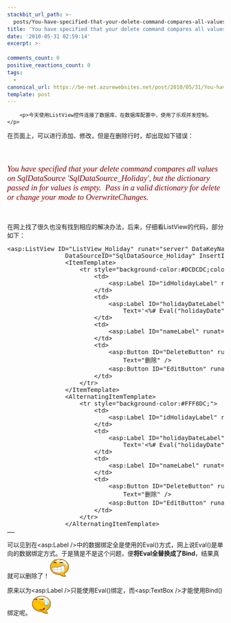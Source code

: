 ```yaml
---
stackbit_url_path: >-
  posts/You-have-specified-that-your-delete-command-compares-all-values-on-SqlDataSource-SqlDataSource_Holiday-but-the-dictionary-passed-in-for-values-is-empty-Pass-in-a-valid-dictionary-for-delete-or-change-your-mode-to-OverwriteChanges
title: 'You have specified that your delete command compares all values on SqlDataSource "SqlDataSource_Holiday", but the dictionary passed in for values is empty.  Pass in a valid dictionary for delete or change your mode to OverwriteChanges.'
date: '2010-05-31 02:59:14'
excerpt: >-
  
comments_count: 0
positive_reactions_count: 0
tags: 
  - 
canonical_url: https://be-net.azurewebsites.net/post/2010/05/31/You-have-specified-that-your-delete-command-compares-all-values-on-SqlDataSource-SqlDataSource_Holiday-but-the-dictionary-passed-in-for-values-is-empty-Pass-in-a-valid-dictionary-for-delete-or-change-your-mode-to-OverwriteChanges
template: post
---
```


        <p>今天使用ListView控件连接了数据库，在数据库配置中，使用了乐观并发控制。</p>
<p>在页面上，可以进行添加、修改，但是在删除行时，却出现如下错误：</p>
<p>&nbsp;</p>
<h2 style="font-family: Verdana; font-weight: normal; font-size: 14pt; color: maroon; "><i>You have specified that your delete command compares all values on SqlDataSource 'SqlDataSource_Holiday', but the dictionary passed in for values is empty. &nbsp;Pass in a valid dictionary for delete or change your mode to OverwriteChanges.</i></h2>
<p>&nbsp;</p>
<p>在网上找了很久也没有找到相应的解决办法，后来，仔细看ListView的代码，部分如下：</p>
<pre class="brush: csharp">&lt;asp:ListView ID="ListView_Holiday" runat="server" DataKeyNames="idHoliday" 
                DataSourceID="SqlDataSource_Holiday" InsertItemPosition="LastItem"&gt;
                &lt;ItemTemplate&gt;
                    &lt;tr style="background-color:#DCDCDC;color: #000000;"&gt;
                        &lt;td&gt;
                            &lt;asp:Label ID="idHolidayLabel" runat="server" Text='&lt;%# Eval("idHoliday") %&gt;' /&gt;
                        &lt;/td&gt;
                        &lt;td&gt;
                            &lt;asp:Label ID="holidayDateLabel" runat="server" 
                                Text='&lt;%# Eval("holidayDate") %&gt;' /&gt;
                        &lt;/td&gt;
                        &lt;td&gt;
                            &lt;asp:Label ID="nameLabel" runat="server" Text='&lt;%# Eval("name") %&gt;' /&gt;
                        &lt;/td&gt;
                        &lt;td&gt;
                            &lt;asp:Button ID="DeleteButton" runat="server" CommandName="Delete" 
                                Text="删除" /&gt;
                            &lt;asp:Button ID="EditButton" runat="server" CommandName="Edit" Text="修改" /&gt;
                        &lt;/td&gt;
                    &lt;/tr&gt;
                &lt;/ItemTemplate&gt;
                &lt;AlternatingItemTemplate&gt;
                    &lt;tr style="background-color:#FFF8DC;"&gt;
                        &lt;td&gt;
                            &lt;asp:Label ID="idHolidayLabel" runat="server" Text='&lt;%# Eval("idHoliday") %&gt;' /&gt;
                        &lt;/td&gt;
                        &lt;td&gt;
                            &lt;asp:Label ID="holidayDateLabel" runat="server" 
                                Text='&lt;%# Eval("holidayDate") %&gt;' /&gt;
                        &lt;/td&gt;
                        &lt;td&gt;
                            &lt;asp:Label ID="nameLabel" runat="server" Text='&lt;%# Eval("name") %&gt;' /&gt;
                        &lt;/td&gt;
                        &lt;td&gt;
                            &lt;asp:Button ID="DeleteButton" runat="server" CommandName="Delete" 
                                Text="删除" /&gt;
                            &lt;asp:Button ID="EditButton" runat="server" CommandName="Edit" Text="修改" /&gt;
                        &lt;/td&gt;
                    &lt;/tr&gt;
                &lt;/AlternatingItemTemplate&gt;
……
</pre>
<p>可以见到在&lt;asp:Label /&gt;中的数据绑定全是使用的Eval()方式，网上说Eval()是单向的数据绑定方式。于是猜是不是这个问题，便<strong>将Eval全替换成了Bind</strong>，结果真就可以删除了！<img alt="" src="https://raw.githubusercontent.com/Jeff-Tian/blogengine.net/master/Source/BlogEngine/BlogEngine.NET/App_Data/files/image_179.png"></p>
<p>原来以为&lt;asp:Label /&gt;只能使用Eval()绑定，而&lt;asp:TextBox /&gt;才能使用Bind()绑定呢。<img alt="" src="https://raw.githubusercontent.com/Jeff-Tian/blogengine.net/master/Source/BlogEngine/BlogEngine.NET/App_Data/files/image_180.png"></p>
      